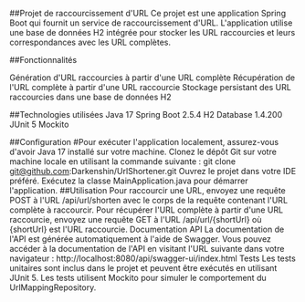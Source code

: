 ##Projet de raccourcissement d'URL
Ce projet est une application Spring Boot qui fournit un service de raccourcissement d'URL. L'application utilise une base de données H2 intégrée pour stocker les URL raccourcies et leurs correspondances avec les URL complètes.

##Fonctionnalités

Génération d'URL raccourcies à partir d'une URL complète
Récupération de l'URL complète à partir d'une URL raccourcie
Stockage persistant des URL raccourcies dans une base de données H2

##Technologies utilisées
Java 17
Spring Boot 2.5.4
H2 Database 1.4.200
JUnit 5
Mockito

##Configuration
  #Pour exécuter l'application localement, assurez-vous d'avoir Java 17 installé sur votre machine.
    Clonez le dépôt Git sur votre machine locale en utilisant la commande suivante :
    git clone git@github.com:Darkenshin/UrlShortener.git
    Ouvrez le projet dans votre IDE préféré.
    Exécutez la classe MainApplication.java pour démarrer l'application.
##Utilisation
Pour raccourcir une URL, envoyez une requête POST à l'URL /api/url/shorten avec le corps de la requête contenant l'URL complète à raccourcir.
Pour récupérer l'URL complète à partir d'une URL raccourcie, envoyez une requête GET à l'URL /api/url/{shortUrl} où {shortUrl} est l'URL raccourcie.
Documentation API
La documentation de l'API est générée automatiquement à l'aide de Swagger. Vous pouvez accéder à la documentation de l'API en visitant l'URL suivante dans votre navigateur : http://localhost:8080/api/swagger-ui/index.html
Tests
Les tests unitaires sont inclus dans le projet et peuvent être exécutés en utilisant JUnit 5.
Les tests utilisent Mockito pour simuler le comportement du UrlMappingRepository.
